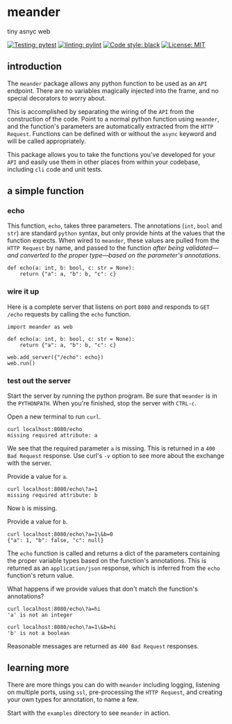 # meander
tiny asnyc web

[![Testing: pytest](https://img.shields.io/badge/testing-pytest-yellow)](https://docs.pytest.org)
[![linting: pylint](https://img.shields.io/badge/linting-pylint-yellowgreen)](https://github.com/pylint-dev/pylint)
[![Code style: black](https://img.shields.io/badge/code%20style-black-000000.svg)](https://github.com/psf/black)
[![License: MIT](https://img.shields.io/badge/license-MIT-blue)](https://opensource.org/license/mit/)


## introduction

The `meander` package allows any python function to be used as an `API` endpoint. There are no variables magically injected into the frame, and no special decorators to worry about.

This is accomplished by separating the wiring of the `API` from the construction of the code. Point to a normal python function using `meander`, and the function's parameters are automatically extracted from the `HTTP Request`. Functions can be defined with or without the `async` keyword and will be called appropriately.

This package allows you to take the functions you've developed for your `API` and easily use them in other places from within your codebase, including `cli` code and unit tests.

## a simple function

### echo

This function, `echo`, takes three parameters. The annotations (`int`, `bool` and `str`) are standard `python` syntax, but only provide hints at the values that the function expects. When wired to `meander`, these values are pulled from the `HTTP Request` by name, and passed to the function *after being validated&mdash;and converted to the proper type&mdash;based on the parameter's annotations*.

```
def echo(a: int, b: bool, c: str = None):
    return {"a": a, "b": b, "c": c}
```

### wire it up

Here is a complete server that listens on port `8080` and responds to `GET /echo` requests by calling the `echo` function.

```
import meander as web

def echo(a: int, b: bool, c: str = None):
    return {"a": a, "b": b, "c": c}
    
web.add_server({"/echo": echo})
web.run()
```

### test out the server

Start the server by running the python program. Be sure that `meander` is in the `PYTHONPATH`. When you're finished, stop the server with `CTRL-c`.

Open a new terminal to run `curl`.

```
curl localhost:8080/echo
missing required attribute: a
```

We see that the required parameter `a` is missing. This is returned in a `400 Bad Request` response. Use curl's `-v` option to see more about the exchange with the server.

Provide a value for `a`.

```
curl localhost:8080/echo\?a=1
missing required attribute: b
```

Now `b` is missing.

Provide a value for `b`.

```
curl localhost:8080/echo\?a=1\&b=0
{"a": 1, "b": false, "c": null}
```

The `echo` function is called and returns a dict of the parameters containing the proper variable types based on the function's annotations. This is returned as an `application/json` response, which is inferred from the `echo` function's return value.

What happens if we provide values that don't match the function's annotations?

```
curl localhost:8080/echo\?a=hi
'a' is not an integer

curl localhost:8080/echo\?a=1\&b=hi
'b' is not a boolean
```

Reasonable messages are returned as `400 Bad Request` responses.

## learning more

There are more things you can do with `meander` including logging, listening on multiple ports, using `ssl`, pre-processing the `HTTP Request`, and creating your own types for annotation, to name a few.

Start with the `examples` directory to see `meander` in action.